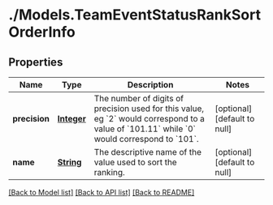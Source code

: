 # ./Models.TeamEventStatusRankSortOrderInfo
## Properties

Name | Type | Description | Notes
------------ | ------------- | ------------- | -------------
**precision** | [**Integer**](integer.md) | The number of digits of precision used for this value, eg &#x60;2&#x60; would correspond to a value of &#x60;101.11&#x60; while &#x60;0&#x60; would correspond to &#x60;101&#x60;. | [optional] [default to null]
**name** | [**String**](string.md) | The descriptive name of the value used to sort the ranking. | [optional] [default to null]

[[Back to Model list]](../README.md#documentation-for-models) [[Back to API list]](../README.md#documentation-for-api-endpoints) [[Back to README]](../README.md)


